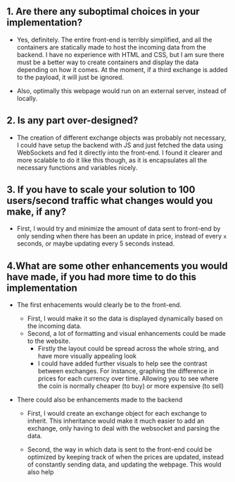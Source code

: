 ## 1. Are there any suboptimal choices in your implementation?
 - Yes, definitely. The entire front-end is terribly simplified, and all the containers are statically made to host the incoming data from the backend. I have no experience with HTML and CSS, but I am sure there must be a better way to create containers and display the data depending on how it comes. At the moment, if a third exchange is added to the payload, it will just be ignored.

- Also, optimally this webpage would run on an external server, instead of locally.

 ## 2. Is any part over-designed?

 - The creation of different exchange objects was probably not necessary, I could have setup the backend with JS and just fetched the data using WebSockets and fed it directly into the front-end. I found it clearer and more scalable to do it like this though, as it is encapsulates all the necessary functions and variables nicely.

 ## 3. If you have to scale your solution to 100 users/second traffic what changes would you make, if any?
 - First, I would try and minimize the amount of data sent to front-end by only sending when there has been an update in price, instead of every `x` seconds, or maybe updating every 5 seconds instead.

 ## 4.What are some other enhancements you would have made, if you had more time to do this implementation
 - The first enhacements would clearly be to the front-end.
    - First, I would make it so the data is displayed dynamically based on the incoming data.
    - Second, a lot of formatting and visual enhancements could be made to the website.
        - Firstly the layout could be spread across the whole string, and have  more visually appealing look
        - I could have added further visuals to help see the contrast between exchanges. For instance, graphing the difference in prices for each currency over time. Allowing you to see where the coin is normally cheaper (to buy) or more expensive (to sell)

- There could also be enhancements made to the backend
    - First, I would create an exchange object for each exchange to inherit. This inheritance would make it much easier to add an exchange, only having to deal with the websocket and parsing the data.

    - Second, the way in which data is sent to the front-end could be optimized by keeping track of when the prices are updated, instead of constantly sending data, and updating the webpage. This would also help
